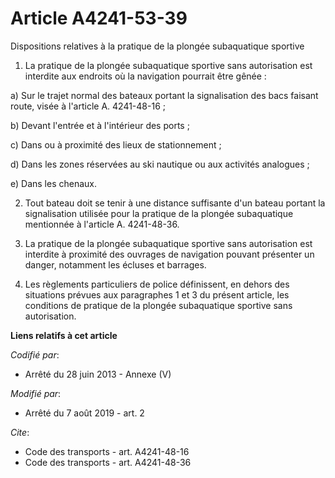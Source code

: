 # Article A4241-53-39

Dispositions relatives à la pratique de la plongée subaquatique sportive

1. La pratique de la plongée subaquatique sportive sans autorisation est interdite aux endroits où la navigation pourrait
être gênée :

a) Sur le trajet normal des bateaux portant la signalisation des bacs faisant route, visée à l'article A. 4241-48-16 ;

b) Devant l'entrée et à l'intérieur des ports ;

c) Dans ou à proximité des lieux de stationnement ;

d) Dans les zones réservées au ski nautique ou aux activités analogues ;

e) Dans les chenaux.

2. Tout bateau doit se tenir à une distance suffisante d'un bateau portant la signalisation utilisée pour la pratique de la
plongée subaquatique mentionnée à l'article A. 4241-48-36.

3. La pratique de la plongée subaquatique sportive sans autorisation est interdite à proximité des ouvrages de navigation
pouvant présenter un danger, notamment les écluses et barrages.

4. Les règlements particuliers de police définissent, en dehors des situations prévues aux paragraphes 1 et 3 du présent
article, les conditions de pratique de la plongée subaquatique sportive sans autorisation.

**Liens relatifs à cet article**

_Codifié par_:

  - Arrêté du 28 juin 2013 -  Annexe (V)

_Modifié par_:

  - Arrêté du 7 août 2019 - art. 2

_Cite_:

  - Code des transports - art. A4241-48-16
  - Code des transports - art. A4241-48-36
